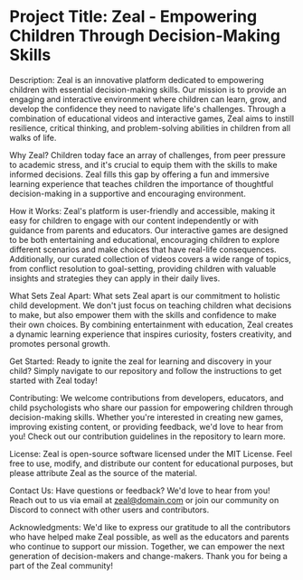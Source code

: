  # Project Title: Zeal - Empowering Children Through Decision-Making Skills

Description:
Zeal is an innovative platform dedicated to empowering children with essential decision-making skills. Our mission is to provide an engaging and interactive environment where children can learn, grow, and develop the confidence they need to navigate life's challenges. Through a combination of educational videos and interactive games, Zeal aims to instill resilience, critical thinking, and problem-solving abilities in children from all walks of life.

Why Zeal?
Children today face an array of challenges, from peer pressure to academic stress, and it's crucial to equip them with the skills to make informed decisions. Zeal fills this gap by offering a fun and immersive learning experience that teaches children the importance of thoughtful decision-making in a supportive and encouraging environment.

How it Works:
Zeal's platform is user-friendly and accessible, making it easy for children to engage with our content independently or with guidance from parents and educators. Our interactive games are designed to be both entertaining and educational, encouraging children to explore different scenarios and make choices that have real-life consequences. Additionally, our curated collection of videos covers a wide range of topics, from conflict resolution to goal-setting, providing children with valuable insights and strategies they can apply in their daily lives.

What Sets Zeal Apart:
What sets Zeal apart is our commitment to holistic child development. We don't just focus on teaching children what decisions to make, but also empower them with the skills and confidence to make their own choices. By combining entertainment with education, Zeal creates a dynamic learning experience that inspires curiosity, fosters creativity, and promotes personal growth.

Get Started:
Ready to ignite the zeal for learning and discovery in your child? Simply navigate to our repository and follow the instructions to get started with Zeal today!

Contributing:
We welcome contributions from developers, educators, and child psychologists who share our passion for empowering children through decision-making skills. Whether you're interested in creating new games, improving existing content, or providing feedback, we'd love to hear from you! Check out our contribution guidelines in the repository to learn more.

License:
Zeal is open-source software licensed under the MIT License. Feel free to use, modify, and distribute our content for educational purposes, but please attribute Zeal as the source of the material.

Contact Us:
Have questions or feedback? We'd love to hear from you! Reach out to us via email at zeal@domain.com or join our community on Discord to connect with other users and contributors.

Acknowledgments:
We'd like to express our gratitude to all the contributors who have helped make Zeal possible, as well as the educators and parents who continue to support our mission. Together, we can empower the next generation of decision-makers and change-makers. Thank you for being a part of the Zeal community!